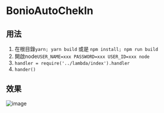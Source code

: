 # BonioAutoChekIn

## 用法
1. 在根目錄`yarn; yarn build` 或是 `npm install; npm run build`
2. 開啟node`USER_NAME=xxx PASSWORD=xxx USER_ID=xxx node`
3. `handler = require('../lambda/index').handler`
4. `hander()`

## 效果
![image](https://user-images.githubusercontent.com/7845386/36550640-b33b0052-1830-11e8-8b2c-fa6041278530.png)
